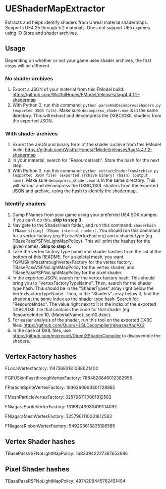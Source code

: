 # UEShaderMapExtractor
Extracts and helps identify shaders from Unreal material shadermaps. Supports UE4.25 through 5.2 materials. Does not support UE5+ games using IO Store and shader archives.

## Usage

Depending on whether or not your game uses shader archives, the first steps will be different.

### No shader archives

1. Export a JSON of your material from this FModel build: https://github.com/WistfulHopes/FModel/releases/tag/4.4.1.2-shadermap
2. With Python 3, run this command: `python parseAndDecompressShaders.py (exported JSON file)`. Make sure `decompress_shader.exe` is in the same directory. This will extract and decompress the DXBC/DXIL shaders from the exported JSON.

### With shader archives

1. Export the JSON and binary form of the shader archive from this FModel build: https://github.com/WistfulHopes/FModel/releases/tag/4.4.1.2-shadermap
2. In your material, search for "ResourceHash". Store the hash for the next step.
3. With Python 3, run this command: `python extractShaderFromArchive.py (exported JSON file) (exported archive binary) (hash) (output name)`. Make sure `decompress_shader.exe` is in the same directory. This will extract and decompress the DXBC/DXIL shaders from the exported JSON and archive, using the hash to identify the shadermap.

### Identify shaders

1. Dump FNames from your game using your preferred UE4 SDK dumper. If you can't do this, **skip to step 3.**
2. Navigate to the ShaderHash folder, and run this command: `shaderhash (FName string) (FName internal number)`. You should run this command for a vertex factory (eg. FLocalVertexFactory) and a shader type (eg. TBasePassPSFNoLightMapPolicy). This will print the hashes for the given names. **Skip to step 4.**
3. Take the vertex factory type name and shader hashes from the list at the bottom of this README. For a skeletal mesh, you want FGPUSkinPassthroughVertexFactory for the vertex factory, TBasePassVSFNoLightMapPolicy for the vertex shader, and TBasePassPSFNoLightMapPolicy for the pixel shader.
4. In the exported JSON, search for the vertex factory hash. This should bring you to "VertexFactoryTypeName". Then, search for the shader type hash. This should be in the "ShaderTypes" array right below the VertexFactoryTypeName. Then, in the "Shaders" array below it, find the shader at the same index as the shader type hash. Search for "ResourceIndex". The value right next to it is the index of the exported DXBC/DXIL file that contains the code for that shader (eg. ResourceIndex 10, {MaterialName}.json10.dxbc).
5. For easier analysis of the shader, run this tool on the exported DXBC files: https://github.com/Quon/HLSLDecompiler/releases/tag/0.2
6. In the case of DXIL files, use https://github.com/microsoft/DirectXShaderCompiler to disassemble the shaders.

## Vertex Factory hashes

FLocalVertexfactory: 11475683181038621400

FGPUSkinPassthroughVertexFactory: 7884826846012382956

FParticleSpriteVertexFactory: 1936260693301728965

FMeshParticleVertexFactory: 3257961110001812583

FNiagaraSpriteVertexFactory: 13168243933419104092

FNiagaraMeshVertexFactory: 3257961110001812583

FNiagaraRibbonVertexFactory: 549208615835106585


## Vertex Shader hashes

TBasePassVSFNoLightMapPolicy: 16833942227387653686


## Pixel Shader hashes

TBasePassPSFNoLightMapPolicy: 4974208445782451494

